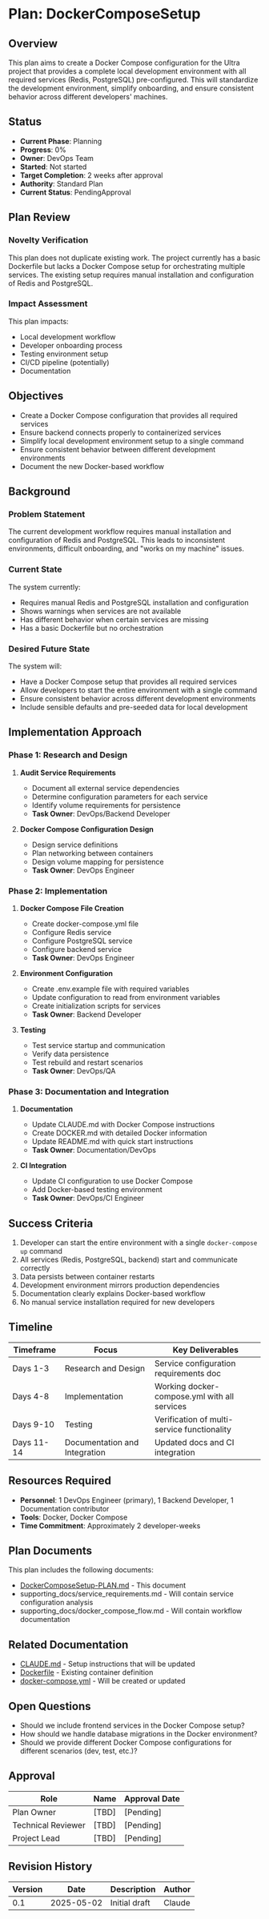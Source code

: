 # Plan: DockerComposeSetup

## Overview

This plan aims to create a Docker Compose configuration for the Ultra project that provides a complete local development environment with all required services (Redis, PostgreSQL) pre-configured. This will standardize the development environment, simplify onboarding, and ensure consistent behavior across different developers' machines.

## Status

- **Current Phase**: Planning
- **Progress**: 0%
- **Owner**: DevOps Team
- **Started**: Not started
- **Target Completion**: 2 weeks after approval
- **Authority**: Standard Plan
- **Current Status**: PendingApproval

## Plan Review

### Novelty Verification

This plan does not duplicate existing work. The project currently has a basic Dockerfile but lacks a Docker Compose setup for orchestrating multiple services. The existing setup requires manual installation and configuration of Redis and PostgreSQL.

### Impact Assessment

This plan impacts:
- Local development workflow
- Developer onboarding process
- Testing environment setup
- CI/CD pipeline (potentially)
- Documentation

## Objectives

- Create a Docker Compose configuration that provides all required services
- Ensure backend connects properly to containerized services
- Simplify local development environment setup to a single command
- Ensure consistent behavior between different development environments
- Document the new Docker-based workflow

## Background

### Problem Statement

The current development workflow requires manual installation and configuration of Redis and PostgreSQL. This leads to inconsistent environments, difficult onboarding, and "works on my machine" issues.

### Current State

The system currently:
- Requires manual Redis and PostgreSQL installation and configuration
- Shows warnings when services are not available
- Has different behavior when certain services are missing
- Has a basic Dockerfile but no orchestration

### Desired Future State

The system will:
- Have a Docker Compose setup that provides all required services
- Allow developers to start the entire environment with a single command
- Ensure consistent behavior across different development environments
- Include sensible defaults and pre-seeded data for local development

## Implementation Approach

### Phase 1: Research and Design

1. **Audit Service Requirements**
   - Document all external service dependencies
   - Determine configuration parameters for each service
   - Identify volume requirements for persistence
   - **Task Owner**: DevOps/Backend Developer

2. **Docker Compose Configuration Design**
   - Design service definitions
   - Plan networking between containers
   - Design volume mapping for persistence
   - **Task Owner**: DevOps Engineer

### Phase 2: Implementation

1. **Docker Compose File Creation**
   - Create docker-compose.yml file
   - Configure Redis service
   - Configure PostgreSQL service
   - Configure backend service
   - **Task Owner**: DevOps Engineer

2. **Environment Configuration**
   - Create .env.example file with required variables
   - Update configuration to read from environment variables
   - Create initialization scripts for services
   - **Task Owner**: Backend Developer

3. **Testing**
   - Test service startup and communication
   - Verify data persistence
   - Test rebuild and restart scenarios
   - **Task Owner**: DevOps/QA

### Phase 3: Documentation and Integration

1. **Documentation**
   - Update CLAUDE.md with Docker Compose instructions
   - Create DOCKER.md with detailed Docker information
   - Update README.md with quick start instructions
   - **Task Owner**: Documentation/DevOps

2. **CI Integration**
   - Update CI configuration to use Docker Compose
   - Add Docker-based testing environment
   - **Task Owner**: DevOps/CI Engineer

## Success Criteria

1. Developer can start the entire environment with a single `docker-compose up` command
2. All services (Redis, PostgreSQL, backend) start and communicate correctly
3. Data persists between container restarts
4. Development environment mirrors production dependencies
5. Documentation clearly explains Docker-based workflow
6. No manual service installation required for new developers

## Timeline

| Timeframe | Focus | Key Deliverables |
|------|-------|------------------|
| Days 1-3 | Research and Design | Service configuration requirements doc |
| Days 4-8 | Implementation | Working docker-compose.yml with all services |
| Days 9-10 | Testing | Verification of multi-service functionality |
| Days 11-14 | Documentation and Integration | Updated docs and CI integration |

## Resources Required

- **Personnel**: 1 DevOps Engineer (primary), 1 Backend Developer, 1 Documentation contributor
- **Tools**: Docker, Docker Compose
- **Time Commitment**: Approximately 2 developer-weeks

## Plan Documents

This plan includes the following documents:
- [DockerComposeSetup-PLAN.md](DockerComposeSetup-PLAN.md) - This document
- supporting_docs/service_requirements.md - Will contain service configuration analysis
- supporting_docs/docker_compose_flow.md - Will contain workflow documentation

## Related Documentation

- [CLAUDE.md](/CLAUDE.md) - Setup instructions that will be updated
- [Dockerfile](/Dockerfile) - Existing container definition
- [docker-compose.yml](/docker-compose.yml) - Will be created or updated

## Open Questions

- Should we include frontend services in the Docker Compose setup?
- How should we handle database migrations in the Docker environment?
- Should we provide different Docker Compose configurations for different scenarios (dev, test, etc.)?

## Approval

| Role | Name | Approval Date |
|------|------|---------------|
| Plan Owner | [TBD] | [Pending] |
| Technical Reviewer | [TBD] | [Pending] |
| Project Lead | [TBD] | [Pending] |

## Revision History

| Version | Date | Description | Author |
|---------|------|-------------|--------|
| 0.1 | 2025-05-02 | Initial draft | Claude |